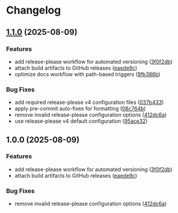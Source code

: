 # Changelog

## [1.1.0](https://github.com/kristian-petras/completionist/compare/completionist-v1.0.0...completionist-v1.1.0) (2025-08-09)


### Features

* add release-please workflow for automated versioning ([3f0f2db](https://github.com/kristian-petras/completionist/commit/3f0f2dba0cc3523b280f6df1a836eb7a93de2698))
* attach build artifacts to GitHub releases ([eaede9c](https://github.com/kristian-petras/completionist/commit/eaede9c78486677c625ac42de58bb89a4576eb03))
* optimize docs workflow with path-based triggers ([9fb386b](https://github.com/kristian-petras/completionist/commit/9fb386bb3d1887a608bcb5ac9803b86ed29f4666))


### Bug Fixes

* add required release-please v4 configuration files ([037b433](https://github.com/kristian-petras/completionist/commit/037b433c40b82f6fc9cf6a1acde8aa4d3cabdd57))
* apply pre-commit auto-fixes for formatting ([08c764b](https://github.com/kristian-petras/completionist/commit/08c764b3cd2a0f9a976ec9fac29b91001a46d440))
* remove invalid release-please configuration options ([412dc6a](https://github.com/kristian-petras/completionist/commit/412dc6a7d280e0168831e1cfa09896f08741298e))
* use release-please v4 default configuration ([95ace32](https://github.com/kristian-petras/completionist/commit/95ace32f33ee6b596bbdd17272848958077cb1de))

## 1.0.0 (2025-08-09)


### Features

* add release-please workflow for automated versioning ([3f0f2db](https://github.com/kristian-petras/completionist/commit/3f0f2dba0cc3523b280f6df1a836eb7a93de2698))
* attach build artifacts to GitHub releases ([eaede9c](https://github.com/kristian-petras/completionist/commit/eaede9c78486677c625ac42de58bb89a4576eb03))


### Bug Fixes

* remove invalid release-please configuration options ([412dc6a](https://github.com/kristian-petras/completionist/commit/412dc6a7d280e0168831e1cfa09896f08741298e))
